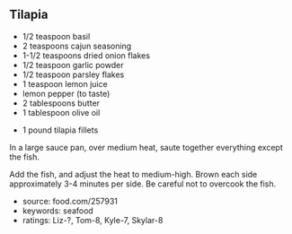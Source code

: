 Tilapia
-------

- 1/2 teaspoon basil
- 2 teaspoons cajun seasoning
- 1-1/2 teaspoons dried onion flakes
- 1/2 teaspoon garlic powder
- 1/2 teaspoon parsley flakes
- 1 teaspoon lemon juice
- lemon pepper (to taste)
- 2 tablespoons butter
- 1 tablespoon olive oil
<!-- -->
- 1 pound tilapia fillets

In a large sauce pan, over medium heat, saute together everything
except the fish.

Add the fish, and adjust the heat to medium-high.  Brown each side
approximately 3-4 minutes per side.  Be careful not to overcook the
fish.

- source: food.com/257931
- keywords: seafood
- ratings: Liz-?, Tom-8, Kyle-7, Skylar-8
